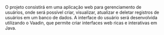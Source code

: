 O projeto consistirá em uma aplicação web para gerenciamento de usuários, onde será possível criar, visualizar, atualizar e deletar registros de usuários em um banco de dados. A interface do usuário será desenvolvida utilizando o Vaadin, que permite criar interfaces web ricas e interativas em Java.
